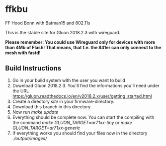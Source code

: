 # ffkbu
FF Hood Bonn with Batman15 and 802.11s


This is the stable site for Gluon 2018.2.3 with wireguard.

__Please remember:
You could use Wireguard only for devices with more than 4Mb of Flash! That means, that f.e. the 841er can only connect to the mesh with fastd!__


## Build Instructions

1. Go in your build system with the user you want to build
2. Download Gluon 2018.2.3. You'll find the informations you'll need under the URL https://gluon.readthedocs.io/en/v2018.2.x/user/getting_started.html
3. Create a directory *site* in your firmware-directory.
4. Download this branch in this directory.
5. Now run *make update*
6. Everything should be complete now. You can start the compiling with the command *make GLUON_TARGET=ar71xx-tiny* or *make GLUON_TARGET=ar71xx-generic*
7. If everything works you should find your files now in the directory *./output/images/*
